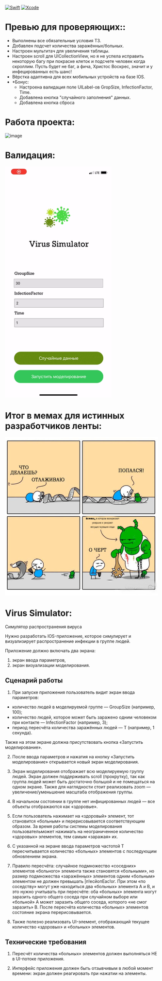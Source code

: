 [![Swift](https://img.shields.io/badge/Swift-5.3-orange.svg)](https://swift.org)
[![Xcode](https://img.shields.io/badge/Xcode-13.2.1-blue.svg)](https://developer.apple.com/xcode)

# Превью для проверяющих::
- Выполнены все обязательные условия ТЗ.
- Добавлен подсчет количества заражённых/больных.
- Настроен мультитач для увеличения таблицы.
- Настроен scroll для UICollectionView, но я не успела исправить некоторую багу при покраске клеток и подсчете человек когда скроллим. Пусть будет не баг, а фича, Христос Воскрес, значит и у инфецированных есть шанс!
- Вёрстка адаптивна для всех мобильных устройств на базе IOS.
- *Бонус: 
  - Настроена валидация поле UILabel-ов GropSize, InfectionFactor, Time.
  - Добавлена кнопка "случайного заполнения" данных.
  - Добавлена кнопка сброса
# Работа проекта:
![image](https://github.com/yg-margo/vk-virus-simulator/blob/main/gif/virus-gif-1.gif)
# Валидация:
![image](https://github.com/yg-margo/vk-virus-simulator/blob/main/gif/virus-gif-2.gif)

# Итог в мемах для истинных разработчиков ленты:
![image](https://github.com/yg-margo/vk-virus-simulator/blob/main/gif/B46022D1-595C-40D9-A81D-570C04C94D83.jpeg)
# Virus Simulator:
Симулятор распространения вируса

Нужно разработать IOS-приложение, которое симулирует и визуализирует распространение инфекции в группе людей.

Приложение должно включать два экрана: 
1) экран ввода параметров,
2) экран визуализации моделирования.

## Сценарий работы

1. При запуске приложения пользователь видит экран ввода
параметров:
  - количество людей в моделируемой группе — GroupSize (например, 100);
  - количество людей, которое может быть заражено одним человеком при контакте — InfectionFactor (например, 3);
  - период пересчёта количества заражённых людей — Т (например, 1 секунда).

Также на этом экране должна присутствовать кнопка «Запустить
моделирование».

2. После ввода параметров и нажатия на кнопку «Запустить моделирование» открывается новый экран моделирования.
3. Экран моделирования отображает всю моделируемую группу людей. Экран должен поддерживать scroll (прокрутку), так как группа людей может быть достаточно большой и не помещаться на одном экране. Также для наглядности стоит реализовать zoom — увеличение/уменьшение масштаба отображения группы.
4. В начальном состоянии в группе нет инфицированных людей — все объекты отображаются как «здоровые».
5. Если пользователь нажимает на «здоровый» элемент, тот становится «больным» и перерисовывается соответствующим образом. За время работы системы моделирования пользовательможет нажимать на неограниченное количество «здоровых» элементов, тем самым «заражая» их. 

6. С указанной на экране ввода параметров частотой Т
пересчитывается количество «больных» элементов с последующим
обновлением экрана.

7. Правило пересчёта: случайное подмножество «соседних» элементов
«больного» элемента также становятся «больными», но размер
подмножества «заражённых» элементов одним «больным»
элементом не должен превышать |п!есйопЕас!ог. При этом «по
соседству» могут уже находиться два «больных» элемента А и В, и
это нужно учитывать при пересчёте: оба «больных» элемента могут
заразить одного общего соседа при случайном выборе или
«больной» А может заразить общего соседа, которого «не смог
заразить» В. После пересчёта количества «больных» элементов
состояние экрана перерисовывается.

8. Также полезно реализовать UI-элемент, отображающий текущее
количество «здоровых» и «больных» элементов.

## Технические требования

1. Пересчёт количества «больных» элементов должен
выполняться НЕ в UI-потоке приложения.

2. Интерфейс приложения должен быть отзывчивым в любой момент
времени: экран должен реагировать при нажатии на элементы.
